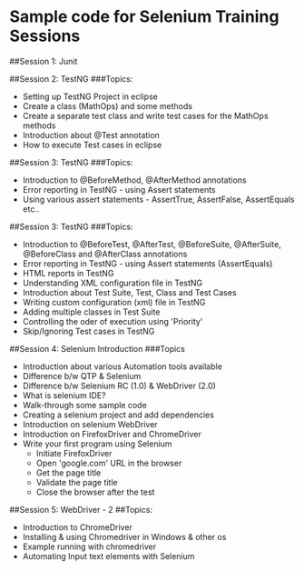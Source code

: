 # Sample code for Selenium Training Sessions

##Session 1: Junit

##Session 2: TestNG
###Topics:
* Setting up TestNG Project in eclipse
* Create a class (MathOps) and some methods
* Create a separate test class and write test cases for the MathOps methods
* Introduction about @Test annotation
* How to execute Test cases in eclipse 

##Session 3: TestNG
###Topics:
* Introduction to @BeforeMethod, @AfterMethod annotations
* Error reporting in TestNG - using Assert statements
* Using various assert statements - AssertTrue, AssertFalse, AssertEquals etc..

##Session 3: TestNG
###Topics:
* Introduction to @BeforeTest, @AfterTest, @BeforeSuite, @AfterSuite, @BeforeClass and @AfterClass annotations
* Error reporting in TestNG - using Assert statements (AssertEquals)
* HTML reports in TestNG
* Understanding XML configuration file in TestNG
* Introduction about Test Suite, Test, Class and Test Cases
* Writing custom configuration (xml) file in TestNG
* Adding multiple classes in Test Suite
* Controlling the oder of execution using 'Priority'
* Skip/Ignoring Test cases in TestNG

##Session 4: Selenium Introduction
###Topics
* Introduction about various Automation tools available
* Difference b/w QTP & Selenium
* Difference b/w Selenium RC (1.0) & WebDriver (2.0)
* What is selenium IDE?
* Walk-through some sample code
* Creating a selenium project and add dependencies
* Introduction on selenium WebDriver
* Introduction on FirefoxDriver and ChromeDriver
* Write your first program using Selenium
	* Initiate FirefoxDriver
	* Open 'google.com' URL in the browser
	* Get the page title
	* Validate the page title
	* Close the browser after the test

##Session 5: WebDriver - 2
##Topics:
* Introduction to ChromeDriver
* Installing & using Chromedriver in Windows & other os
* Example running with chromedriver
* Automating Input text elements with Selenium 
	
	